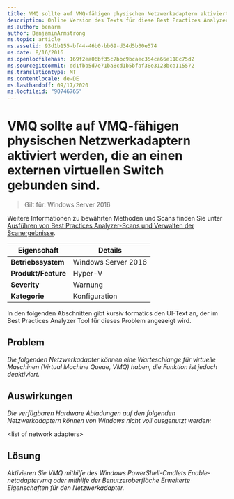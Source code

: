 ```yaml
---
title: VMQ sollte auf VMQ-fähigen physischen Netzwerkadaptern aktiviert werden, die an einen externen virtuellen Switch gebunden sind.
description: Online Version des Texts für diese Best Practices Analyzer Regel.
ms.author: benarm
author: BenjaminArmstrong
ms.topic: article
ms.assetid: 93d1b155-bf44-46b0-bb69-d34d5b30e574
ms.date: 8/16/2016
ms.openlocfilehash: 169f2ea06bf35c7bbc9bcaec354ca66e118c75d2
ms.sourcegitcommit: dd1fbb5d7e71ba8cd1b5bfaf38e3123bca115572
ms.translationtype: MT
ms.contentlocale: de-DE
ms.lasthandoff: 09/17/2020
ms.locfileid: "90746765"
---
```

# <a name="vmq-should-be-enabled-on-vmq-capable-physical-network-adapters-bound-to-an-external-virtual-switch"></a>VMQ sollte auf VMQ-fähigen physischen Netzwerkadaptern aktiviert werden, die an einen externen virtuellen Switch gebunden sind.

>Gilt für: Windows Server 2016

Weitere Informationen zu bewährten Methoden und Scans finden Sie unter [Ausführen von Best Practices Analyzer-Scans und Verwalten der Scanergebnisse](https://go.microsoft.com/fwlink/p/?LinkID=223177).

|Eigenschaft|Details|
|-|-|
|**Betriebssystem**|Windows Server 2016|
|**Produkt/Feature**|Hyper-V|
|**Severity**|Warnung|
|**Kategorie**|Konfiguration|

In den folgenden Abschnitten gibt kursiv formatics den UI-Text an, der im Best Practices Analyzer Tool für dieses Problem angezeigt wird.

## <a name="issue"></a>**Problem**
*Die folgenden Netzwerkadapter können eine Warteschlange für virtuelle Maschinen (Virtual Machine Queue, VMQ) haben, die Funktion ist jedoch deaktiviert.*

## <a name="impact"></a>**Auswirkungen**
*Die verfügbaren Hardware Abladungen auf den folgenden Netzwerkadaptern können von Windows nicht voll ausgenutzt werden:*

\<list of network adapters>

## <a name="resolution"></a>**Lösung**
*Aktivieren Sie VMQ mithilfe des Windows PowerShell-Cmdlets Enable-netadaptervmq oder mithilfe der Benutzeroberfläche Erweiterte Eigenschaften für den Netzwerkadapter.*



